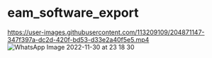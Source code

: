 # eam_software_export
https://user-images.githubusercontent.com/113209109/204871147-347f397a-dc2d-420f-bd53-d33e2a40f5e5.mp4
![WhatsApp Image 2022-11-30 at 23 18 30](https://user-images.githubusercontent.com/113209109/204871535-bf9aa133-40b2-454e-82ad-41032ff197e6.jpeg)
